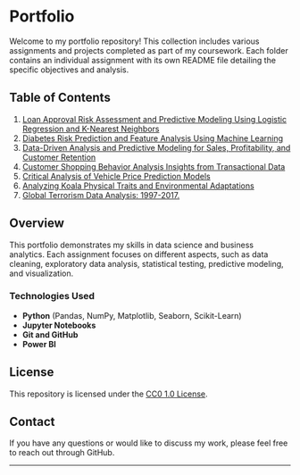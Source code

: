 # Portfolio

Welcome to my portfolio repository! This collection includes various assignments and projects completed as part of my coursework. Each folder contains an individual assignment with its own README file detailing the specific objectives and analysis.

## Table of Contents

1. [Loan Approval Risk Assessment and Predictive Modeling Using Logistic Regression and K-Nearest Neighbors](./Loan%20Approval%20Risk%20Assessment%20and%20Predictive%20Modeling%20Using%20Logistic%20Regression%20and%20K-Nearest%20Neighbors)
2. [Diabetes Risk Prediction and Feature Analysis Using Machine Learning](./Diabetes%20Risk%20Prediction%20and%20Feature%20Analysis%20Using%20Machine%20Learning)
3. [Data-Driven Analysis and Predictive Modeling for Sales, Profitability, and Customer Retention](./Data-Driven%20Analysis%20and%20Predictive%20Modeling%20for%20Sales%2C%20Profitability%2C%20and%20Customer%20Retention)
4. [Customer Shopping Behavior Analysis Insights from Transactional Data](./Customer%20Shopping%20Behavior%20Analysis%20Insights%20from%20Transactional%20Data)
5. [Critical Analysis of Vehicle Price Prediction Models](./Critical%20Analysis%20of%20Vehicle%20Price%20Prediction%20Models)
6. [Analyzing Koala Physical Traits and Environmental Adaptations](./Analyzing%20Koala%20Physical%20Traits%20and%20Environmental%20Adaptations)
7. [Global Terrorism Data Analysis: 1997-2017.](./Global%20terrorism%20Data%20Analysis_1997-2017)

## Overview

This portfolio demonstrates my skills in data science and business analytics. Each assignment focuses on different aspects, such as data cleaning, exploratory data analysis, statistical testing, predictive modeling, and visualization.

### Technologies Used

- **Python** (Pandas, NumPy, Matplotlib, Seaborn, Scikit-Learn)
- **Jupyter Notebooks**
- **Git and GitHub**
- **Power BI**

## License

This repository is licensed under the [CC0 1.0 License](./LICENSE).

## Contact

If you have any questions or would like to discuss my work, please feel free to reach out through GitHub.

---

